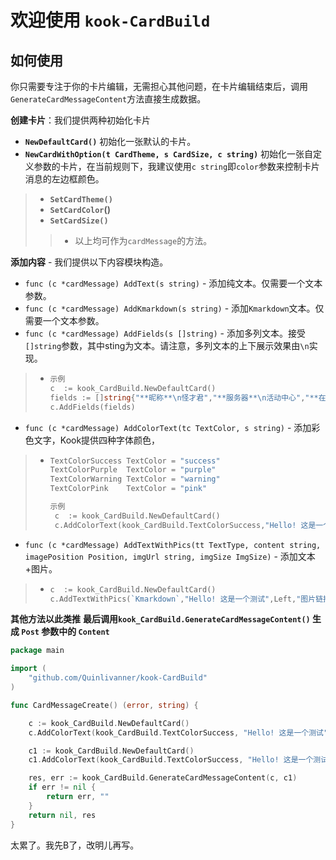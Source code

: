 # 欢迎使用 `kook-CardBuild`

## 如何使用

你只需要专注于你的卡片编辑，无需担心其他问题，在卡片编辑结束后，调用`GenerateCardMessageContent`方法直接生成数据。

**创建卡片**：我们提供两种初始化卡片

- **`NewDefaultCard()`**  初始化一张默认的卡片。
- **`NewCardWithOption(t CardTheme, s CardSize, c string)`**  初始化一张自定义参数的卡片，在当前规则下，我建议使用`c string`即`color`参数来控制卡片消息的左边框颜色。

> - **`SetCardTheme()`**
> - **`SetCardColor`()**
> - **`SetCardSize()`**
>
> > - 以上均可作为`cardMessage`的方法。

**添加内容** - 我们提供以下内容模块构造。

- `func (c *cardMessage) AddText(s string)`  - 添加纯文本。仅需要一个文本参数。
- `func (c *cardMessage) AddKmarkdown(s string)` - 添加`Kmarkdown`文本。仅需要一个文本参数。
- `func (c *cardMessage) AddFields(s []string)` - 添加多列文本。接受`[]string`参数，其中sting为文本。请注意，多列文本的上下展示效果由`\n`实现。

> - ```go
>   示例
>   c  := kook_CardBuild.NewDefaultCard()
>   fields := []string{"**昵称**\n怪才君","**服务器**\n活动中心","**在线时间**\n9:00-21:00"}
>   c.AddFields(fields)
>   ```

- `func (c *cardMessage) AddColorText(tc TextColor, s string)` - 添加彩色文字，Kook提供四种字体颜色，

> - ```go
>   TextColorSuccess TextColor = "success"
>   TextColorPurple  TextColor = "purple"
>   TextColorWarning TextColor = "warning"
>   TextColorPink    TextColor = "pink"
>   
>   示例
>    c  := kook_CardBuild.NewDefaultCard()
>    c.AddColorText(kook_CardBuild.TextColorSuccess,"Hello! 这是一个测试")
>   ```

- ``func (c *cardMessage) AddTextWithPics(tt TextType, content string, imagePosition Position, imgUrl string, imgSize ImgSize)`` - 添加文本+图片。

> - ```go
>   c  := kook_CardBuild.NewDefaultCard()
>   c.AddTextWithPics(`Kmarkdown`,"Hello! 这是一个测试",Left,"图片链接",ImgSizeSizeLg)
>   ```

**其他方法以此类推**
**最后调用`kook_CardBuild.GenerateCardMessageContent()` 生成 `Post` 参数中的 `Content`**

```go
package main

import (
	"github.com/Quinlivanner/kook-CardBuild"
)

func CardMessageCreate() (error, string) {

	c := kook_CardBuild.NewDefaultCard()
	c.AddColorText(kook_CardBuild.TextColorSuccess, "Hello! 这是一个测试")

	c1 := kook_CardBuild.NewDefaultCard()
	c1.AddColorText(kook_CardBuild.TextColorSuccess, "Hello! 这是一个测试")

	res, err := kook_CardBuild.GenerateCardMessageContent(c, c1)
	if err != nil {
		return err, ""
	}
	return nil, res
}
```

太累了。我先B了，改明儿再写。

